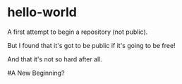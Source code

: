 # hello-world
A first attempt to begin a repository (not public). 

But I found that it's got to be public if it's going to be free!

And that it's not so hard after all.

#A New Beginning?

